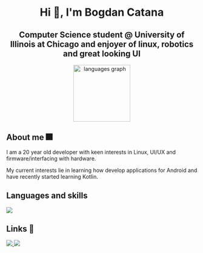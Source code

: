 <h1 align="center">Hi 👋, I'm Bogdan Catana</h1>
<h2 align="center">Computer Science student @ University of Illinois at Chicago and enjoyer of linux, robotics and great looking UI</h2>

<div align="center">
  <img align="center" src="https://github-readme-stats.vercel.app/api/top-langs?username=bogdicatana&locale=en&hide_title=false&layout=compact&card_width=320&langs_count=5&theme=dracula&hide_border=false" height="150" alt="languages graph"  />
</div>

<h2>About me 🎆</h2>
<p>I am a 20 year old developer with keen interests in Linux, UI/UX and firmware/interfacing with hardware.</p>
<p>My current interests lie in learning how develop applications for Android and have recently started learning Kotlin.</p>

<h2 align="left">Languages and skills</h2>
<img src="https://skillicons.dev/icons?i=python,cpp,c,java,css,javascript,html,sqlite,git,linux,arch,figma,vim">

<h2 align="left">Links 🔗</h2>
<a href="mailto:bcatana394@gmail.com">
  <img src="https://img.shields.io/badge/Gmail-333333?style=for-the-badge&logo=gmail&logoColor=red" />
</a>
<a href="https://www.linkedin.com/in/bogdan-catana-46531a2b3/" target="_blank">
  <img src="https://img.shields.io/badge/LinkedIn-0077B5?style=for-the-badge&logo=linkedin&logoColor=white" target="_blank" />
</a>
